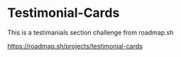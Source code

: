 # Testimonial-Cards

This is a testimanials section challenge from roadmap.sh

https://roadmap.sh/projects/testimonial-cards
